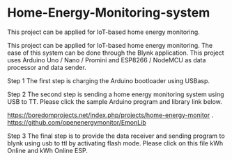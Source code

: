 # Home-Energy-Monitoring-system
This project can be applied for IoT-based home energy monitoring.

This project can be applied for IoT-based home energy monitoring. The ease of this system can be done through the Blynk application. This project uses Arduino Uno / Nano / Promini and ESP8266 / NodeMCU as data processor and data sender.

Step 1 
The first step is charging the Arduino bootloader using USBasp.

Step 2
The second step is sending a home energy monitoring system using USB to TT. Please click the sample Arduino program and library link below.

https://boredomprojects.net/index.php/projects/home-energy-monitor
.
https://github.com/openenergymonitor/EmonLib

Step 3
The final step is to provide the data receiver and sending program to blynk using usb to ttl by activating flash mode. Please click on this file kWh Online and kWh Online ESP.



